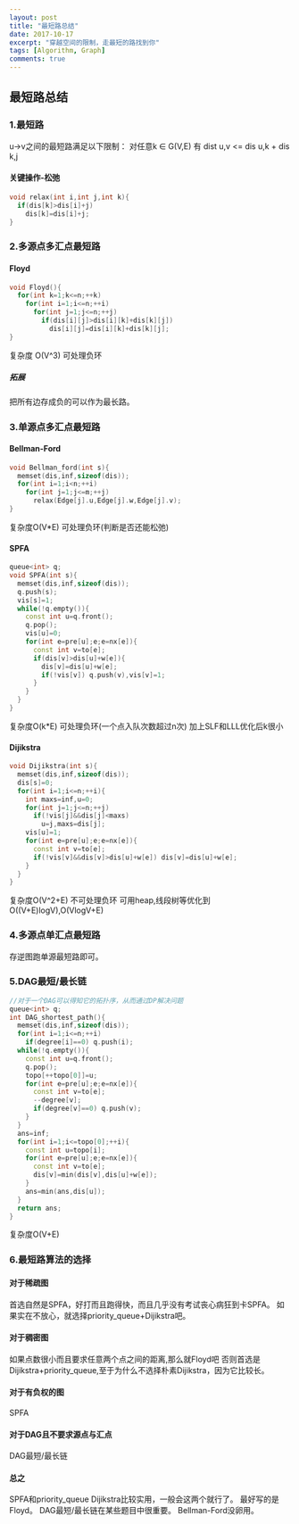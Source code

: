 ```yaml
---
layout: post
title: "最短路总结"
date: 2017-10-17
excerpt: "穿越空间的限制，走最短的路找到你"
tags: [Algorithm, Graph]
comments: true
---
```

## 最短路总结
### 1.最短路
u->v之间的最短路满足以下限制：
对任意k ∈ G(V,E) 有 dist u,v <= dis u,k + dis k,j
#### 关键操作-松弛
```cpp
void relax(int i,int j,int k){
  if(dis[k]>dis[i]+j)
    dis[k]=dis[i]+j;
}
```
### 2.多源点多汇点最短路
#### Floyd
```cpp
void Floyd(){
  for(int k=1;k<=n;++k)
    for(int i=1;i<=n;++i)
      for(int j=1;j<=n;++j)
        if(dis[i][j]>dis[i][k]+dis[k][j])
          dis[i][j]=dis[i][k]+dis[k][j];
}
```
复杂度 O(V^3)
可处理负环
##### 拓展
把所有边存成负的可以作为最长路。
### 3.单源点多汇点最短路
#### Bellman-Ford
```cpp
void Bellman_ford(int s){
  memset(dis,inf,sizeof(dis));
  for(int i=1;i<n;++i)
    for(int j=1;j<=m;++j)
      relax(Edge[j].u,Edge[j].w,Edge[j].v);
}
```
复杂度O(V*E)
可处理负环(判断是否还能松弛)
#### SPFA
```cpp
queue<int> q;
void SPFA(int s){
  memset(dis,inf,sizeof(dis));
  q.push(s);
  vis[s]=1;
  while(!q.empty()){
    const int u=q.front();
    q.pop();
    vis[u]=0;
    for(int e=pre[u];e;e=nx[e]){
      const int v=to[e];
      if(dis[v]>dis[u]+w[e]){
        dis[v]=dis[u]+w[e];
        if(!vis[v]) q.push(v),vis[v]=1;
      }
    }
  }
}
```
复杂度O(k*E)
可处理负环(一个点入队次数超过n次)
加上SLF和LLL优化后k很小
#### Dijikstra
```cpp
void Dijikstra(int s){
  memset(dis,inf,sizeof(dis));
  dis[s]=0;
  for(int i=1;i<=n;++i){
    int maxs=inf,u=0;
    for(int j=1;j<=n;++j)
      if(!vis[j]&&dis[j]<maxs)
        u=j,maxs=dis[j];
    vis[u]=1;
    for(int e=pre[u];e;e=nx[e]){
      const int v=to[e];
      if(!vis[v]&&dis[v]>dis[u]+w[e]) dis[v]=dis[u]+w[e];
    }
  }
}
```
复杂度O(V^2+E)
不可处理负环
可用heap,线段树等优化到O((V+E)logV),O(VlogV+E)
### 4.多源点单汇点最短路
存逆图跑单源最短路即可。
### 5.DAG最短/最长链
```cpp
//对于一个DAG可以得知它的拓扑序，从而通过DP解决问题
queue<int> q;
int DAG_shortest_path(){
  memset(dis,inf,sizeof(dis));
  for(int i=1;i<=n;++i)
    if(degree[i]==0) q.push(i);
  while(!q.empty()){
    const int u=q.front();
    q.pop();
    topo[++topo[0]]=u;
    for(int e=pre[u];e;e=nx[e]){
      const int v=to[e];
      --degree[v];
      if(degree[v]==0) q.push(v);
    }
  }
  ans=inf;
  for(int i=1;i<=topo[0];++i){
    const int u=topo[i];
    for(int e=pre[u];e;e=nx[e]){
      const int v=to[e];
      dis[v]=min(dis[v],dis[u]+w[e]);
    }
    ans=min(ans,dis[u]);
  }
  return ans;
}
```
复杂度O(V+E)
### 6.最短路算法的选择
#### 对于稀疏图
首选自然是SPFA，好打而且跑得快，而且几乎没有考试丧心病狂到卡SPFA。
如果实在不放心，就选择priority_queue+Dijikstra吧。
#### 对于稠密图
如果点数很小而且要求任意两个点之间的距离,那么就Floyd吧
否则首选是Dijikstra+priority_queue,至于为什么不选择朴素Dijikstra，因为它比较长。
#### 对于有负权的图
SPFA
#### 对于DAG且不要求源点与汇点
DAG最短/最长链
#### 总之
SPFA和priority_queue Dijikstra比较实用，一般会这两个就行了。
最好写的是Floyd。
DAG最短/最长链在某些题目中很重要。
Bellman-Ford没卵用。
